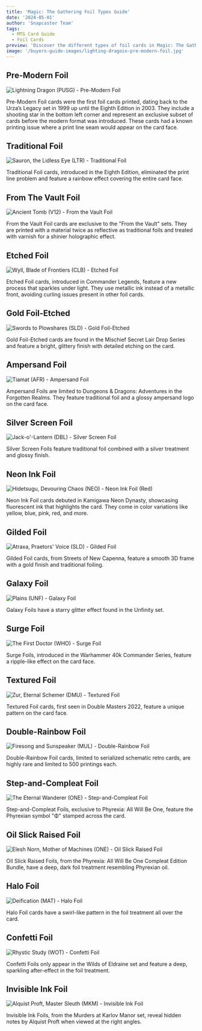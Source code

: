 ```yaml
---
title: 'Magic: The Gathering Foil Types Guide'
date: '2024-05-01'
author: 'Snapcaster Team'
tags:
  - MTG Card Guide
  - Foil Cards
preview: 'Discover the different types of foil cards in Magic: The Gathering, including Pre-Modern, Traditional, and Specialty Foils.'
image: '/buyers-guide-images/lighting-dragoin-pre-modern-foil.jpg'
---
```


## Pre-Modern Foil

![Lightning Dragon (PUSG) - Pre-Modern Foil](/buyers-guide-images/lighting-dragoin-pre-modern-foil.jpg)

Pre-Modern Foil cards were the first foil cards printed, dating back to the Urza’s Legacy set in 1999 up until the Eighth Edition in 2003. They include a shooting star in the bottom left corner and represent an exclusive subset of cards before the modern format was introduced. These cards had a known printing issue where a print line seam would appear on the card face.

## Traditional Foil

![Sauron, the Lidless Eye (LTR) - Traditional Foil](/buyers-guide-images/sauron-traditional-foil.jpg)

Traditional Foil cards, introduced in the Eighth Edition, eliminated the print line problem and feature a rainbow effect covering the entire card face.

## From The Vault Foil

![Ancient Tomb (V12) - From the Vault Foil](/buyers-guide-images/ancient-tomb-ftv-foil.jpg)

From the Vault Foil cards are exclusive to the "From the Vault" sets. They are printed with a material twice as reflective as traditional foils and treated with varnish for a shinier holographic effect.

## Etched Foil

![Wyll, Blade of Frontiers (CLB) - Etched Foil](/buyers-guide-images/wyll-etched-foil.jpg)

Etched Foil cards, introduced in Commander Legends, feature a new process that sparkles under light. They use metallic ink instead of a metallic front, avoiding curling issues present in other foil cards.

## Gold Foil-Etched

![Swords to Plowshares (SLD) - Gold Foil-Etched](/buyers-guide-images/swords-gold-foiled-etched.jpg)

Gold Foil-Etched cards are found in the Mischief Secret Lair Drop Series and feature a bright, glittery finish with detailed etching on the card.

## Ampersand Foil

![Tiamat (AFR) - Ampersand Foil](/buyers-guide-images/tiamat-ampersand-foil.jpg)

Ampersand Foils are limited to Dungeons & Dragons: Adventures in the Forgotten Realms. They feature traditional foil and a glossy ampersand logo on the card face.

## Silver Screen Foil

![Jack-o'-Lantern (DBL) - Silver Screen Foil](/buyers-guide-images/jack-o-lantern-silverscreen-foil.jpg)

Silver Screen Foils feature traditional foil combined with a silver treatment and glossy finish.

## Neon Ink Foil

![Hidetsugu, Devouring Chaos (NEO) - Neon Ink Foil (Red)](/buyers-guide-images/hidetsugu-neon-ink-foil.jpg)

Neon Ink Foil cards debuted in Kamigawa Neon Dynasty, showcasing fluorescent ink that highlights the card. They come in color variations like yellow, blue, pink, red, and more.

## Gilded Foil

![Atraxa, Praetors' Voice (SLD) - Gilded Foil](/buyers-guide-images/atraxa-gilded-foil.jpg)

Gilded Foil cards, from Streets of New Capenna, feature a smooth 3D frame with a gold finish and traditional foiling.

## Galaxy Foil

![Plains (UNF) - Galaxy Foil](/buyers-guide-images/plains-galaxy-foil.jpg)

Galaxy Foils have a starry glitter effect found in the Unfinity set.

## Surge Foil

![The First Doctor (WHO) - Surge Foil](/buyers-guide-images/doctor-surge-foil.jpg)

Surge Foils, introduced in the Warhammer 40k Commander Series, feature a ripple-like effect on the card face.

## Textured Foil

![Zur, Eternal Schemer (DMU) - Textured Foil](/buyers-guide-images/zur-textured-foil.jpg)

Textured Foil cards, first seen in Double Masters 2022, feature a unique pattern on the card face.

## Double-Rainbow Foil

![Firesong and Sunspeaker (MUL) - Double-Rainbow Foil](/buyers-guide-images/firesong-double-rainbow.jpg)

Double-Rainbow Foil cards, limited to serialized schematic retro cards, are highly rare and limited to 500 printings each.

## Step-and-Compleat Foil

![The Eternal Wanderer (ONE) - Step-and-Compleat Foil](/buyers-guide-images/wanderer-step-and-compleat-foil.jpg)

Step-and-Compleat Foils, exclusive to Phyrexia: All Will Be One, feature the Phyrexian symbol "Φ" stamped across the card.

## Oil Slick Raised Foil

![Elesh Norn, Mother of Machines (ONE) - Oil Slick Raised Foil](/buyers-guide-images/elesh-oil-slick-raised-foil.jpg)

Oil Slick Raised Foils, from the Phyrexia: All Will Be One Compleat Edition Bundle, have a deep, dark foil treatment resembling Phyrexian oil.

## Halo Foil

![Deification (MAT) - Halo Foil](/buyers-guide-images/deification-halo-foil.jpg)

Halo Foil cards have a swirl-like pattern in the foil treatment all over the card.

## Confetti Foil

![Rhystic Study (WOT) - Confetti Foil](/buyers-guide-images/rhystic-confetti-foil.jpg)

Confetti Foils only appear in the Wilds of Eldraine set and feature a deep, sparkling after-effect in the foil treatment.

## Invisible Ink Foil

![Alquist Proft, Master Sleuth (MKM) - Invisible Ink Foil](/buyers-guide-images/alquist-invisible-ink-foil.jpg)

Invisible Ink Foils, from the Murders at Karlov Manor set, reveal hidden notes by Alquist Proft when viewed at the right angles.
